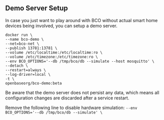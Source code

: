 ## Demo Server Setup

In case you just want to play around with BCO without actual smart home devices being involved, you can setup a demo server.


```
docker run \
--name bco-demo \
--net=bco-net \
--publish 13781:13781 \
--volume /etc/localtime:/etc/localtime:ro \
--volume /etc/timezone:/etc/timezone:ro \
--env BCO_OPTIONS='--db /tmp/bco/db --simulate --host mosquitto' \
--detach \
--restart=always \
--log-driver=local \
-t \
openbaseorg/bco-demo:beta
```

Be aware that the demo server does not persist any data, which means all configuration changes are discarded after a service restart.

Remove the following line to disable hardware simulation:
```--env BCO_OPTIONS='--db /tmp/bco/db --simulate' \```
